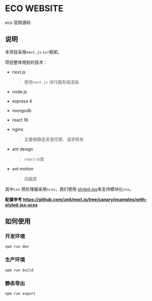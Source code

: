 # ECO WEBSITE

eco 官网源码

## 说明

本项目采用`next.js` `ssr`框架。

项目整体用到的技术：

- next.js

  > 使用`next.js` 进行服务端渲染

- node.js

- express 4 

- mongodb 

- react 16

- nginx 

  > 主要做静态资源托管、请求转发

- ant design

  > `react` ui库

- ant motion

  > 动画库

其中`css` 预处理器采用`scss`，我们使用 [styled-jsx](https://github.com/zeit/styled-jsx)来支持模块化`css`。

**配置参考 https://github.com/zeit/next.js/tree/canary/examples/with-styled-jsx-scss**

## 如何使用
### 开发环境
`npm run dev`
### 生产环境
`npm run build`
### 静态导出
`npm run export`